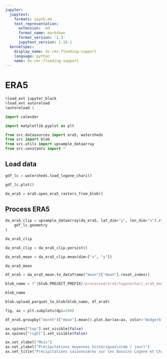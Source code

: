 ```yaml
---
jupyter:
  jupytext:
    formats: ipynb,md
    text_representation:
      extension: .md
      format_name: markdown
      format_version: '1.3'
      jupytext_version: 1.16.1
  kernelspec:
    display_name: ds-cmr-flooding-support
    language: python
    name: ds-cmr-flooding-support
---
```


# ERA5

```python
%load_ext jupyter_black
%load_ext autoreload
%autoreload 2
```

```python
import calendar

import matplotlib.pyplot as plt

from src.datasources import era5, watersheds
from src import blob
from src.utils import upsample_dataarray
from src.constants import *
```

## Load data

```python
gdf_lc = watersheds.load_logone_chari()
```

```python
gdf_lc.plot()
```

```python
da_era5 = era5.open_era5_rasters_from_blob()
```

## Process ERA5

```python
da_era5_clip = upsample_dataarray(da_era5, lat_dim="y", lon_dim="x").rio.clip(
    gdf_lc.geometry
)
```

```python
da_era5_clip
```

```python
da_era5_clip = da_era5_clip.persist()
```

```python
da_era5_mean = da_era5_clip.mean(dim=["x", "y"])
```

```python
da_era5_mean
```

```python
df_era5 = da_era5_mean.to_dataframe("mean")["mean"].reset_index()
```

```python
blob_name = f"{blob.PROJECT_PREFIX}/processed/era5/logonechari_era5_monthly_means.parquet"
```

```python
blob_name
```

```python
blob.upload_parquet_to_blob(blob_name, df_era5)
```

```python
fig, ax = plt.subplots(dpi=200)

df_era5.groupby("month")["mean"].mean().plot.bar(ax=ax, color="dodgerblue")

ax.spines["top"].set_visible(False)
ax.spines["right"].set_visible(False)

ax.set_xlabel("Mois")
ax.set_ylabel("Précipitations moyennes historiques\n(mm / jour)")
ax.set_title("Précipitations saisonnières sur les bassins Logone et Chari")
```
